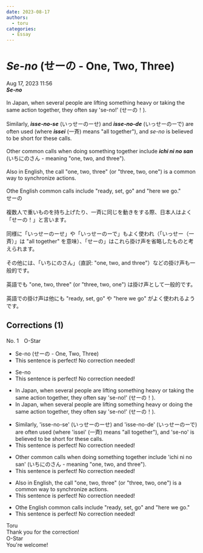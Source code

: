 ```yaml
---
date: 2023-08-17
authors:
  - toru
categories:
  - Essay
---
```


<h1 id="subject_show"><strong><em>Se-no</strong></em> (せーの - One, Two, Three)</h1>
<div class="date">Aug 17, 2023 11:56</div>
<div id="post"><div id="body_show_ori">
<strong><em>Se-no</strong></em><br/><br/>In Japan, when several people are lifting something heavy or taking the same action together, they often say 'se-no!' (せーの！).<br/><br/>Similarly, <strong><em>isse-no-se</em></strong> (いっせーのーせ) and <strong><em>isse-no-de</em></strong> (いっせーのーで) are often used (where <strong><em>issei</em></strong> (一斉) means "all together"), and <em>se-no</em> is believed to be short for these calls.<br/><br/>Other common calls when doing something together include <strong><em>ichi ni no san</em></strong> (いちにのさん - meaning "one, two, and three").<br/><br/>Also in English, the call "one, two, three" (or "three, two, one") is a common way to synchronize actions.<br/><br/>Othe English common calls include "ready, set, go" and "here we go."
</div></div>

<!-- more -->

<div id="post_ja"><div id="body_show_mo">
せーの<br/><br/>複数人で重いものを持ち上げたり、一斉に同じを動きをする際、日本人はよく「せーの！」と言います。<br/><br/>同様に「いっせーのーせ」や「いっせーのーで」もよく使われ（「いっせー（一斉）」は "all together" を意味）、「せーの」はこれら掛け声を省略したものと考えられます。<br/><br/>その他には、「いちにのさん」（直訳: "one, two, and three"）などの掛け声も一般的です。<br/><br/>英語でも "one, two, three" (or "three, two, one") は掛け声として一般的です。<br/><br/>英語での掛け声は他にも "ready, set, go" や "here we go" がよく使われるようです。
</div></div>

## Corrections (1)
<div id="block"><div class="first_name"> No. 1　<span class="just_name">O-Star</span></div><div id="block2">
<ul class="correction_field">
<li class="incorrect">Se-no (せーの - One, Two, Three)</li>
<li class="corrected perfect">This sentence is perfect! No correction needed!</li>
</ul>
<ul class="correction_field">
<li class="incorrect">Se-no</li>
<li class="corrected perfect">This sentence is perfect! No correction needed!</li>
</ul>
<ul class="correction_field">
<li class="incorrect">In Japan, when several people are lifting something heavy or taking the same action together, they often say 'se-no!' (せーの！).</li>
<li class="corrected correct">
In Japan, when several people are lifting something heavy or <span class="f_bold">doing</span> the same action together, they often say 'se-no!' (せーの！).
</li>
</ul>
<ul class="correction_field">
<li class="incorrect">Similarly, 'isse-no-se' (いっせーのーせ) and 'isse-no-de' (いっせーのーで) are often used (where 'issei' (一斉) means "all together"), and 'se-no' is believed to be short for these calls.</li>
<li class="corrected perfect">This sentence is perfect! No correction needed!</li>
</ul>
<ul class="correction_field">
<li class="incorrect">Other common calls when doing something together include 'ichi ni no san' (いちにのさん - meaning "one, two, and three").</li>
<li class="corrected perfect">This sentence is perfect! No correction needed!</li>
</ul>
<ul class="correction_field">
<li class="incorrect">Also in English, the call "one, two, three" (or "three, two, one") is a common way to synchronize actions.</li>
<li class="corrected perfect">This sentence is perfect! No correction needed!</li>
</ul>
<ul class="correction_field">
<li class="incorrect">Othe English common calls include "ready, set, go" and "here we go."</li>
<li class="corrected perfect">This sentence is perfect! No correction needed!</li>
</ul>
</div><div class="name"><span class="just_name">Toru</span><br>
Thank you for the correction!
</div>
<div class="name"><span class="just_name">O-Star</span><br>
You're welcome!
</div>
</div>
